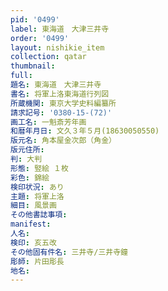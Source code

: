 ```yaml
---
pid: '0499'
label: 東海道　大津三井寺
order: '0499'
layout: nishikie_item
collection: qatar
thumbnail: 
full: 
題名: 東海道　大津三井寺
書名: 将軍上洛東海道行列図
所蔵機関: 東京大学史料編纂所
請求記号: '0380-15-(72)'
画工名: 一魁斎芳年画
和暦年月日: 文久３年５月(18630050550)
版元名: 角本屋金次郎（角金）
版元住所: 
判: 大判
形態: 竪絵 １枚
彩色: 錦絵
検印状況: あり
主題: 将軍上洛
細目: 風景画
その他書誌事項: 
manifest: 
人名: 
検印: 亥五改
その他固有件名: 三井寺/三井寺鐘
彫師: 片田彫長
地名: 
---
```

